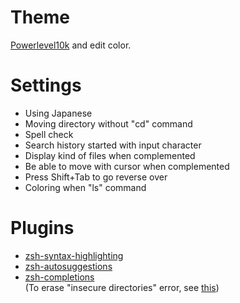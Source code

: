 # Theme

[Powerlevel10k](https://github.com/romkatv/powerlevel10k) and edit color.

# Settings

-   Using Japanese
-   Moving directory without "cd" command
-   Spell check
-   Search history started with input character
-   Display kind of files when complemented
-   Be able to move with cursor when complemented
-   Press Shift+Tab to go reverse over
-   Coloring when "ls" command

# Plugins

-   [zsh-syntax-highlighting](https://github.com/zsh-users/zsh-syntax-highlighting)
-   [zsh-autosuggestions](https://github.com/zsh-users/zsh-autosuggestions)
-   [zsh-completions](https://github.com/zsh-users/zsh-completions)  
(To erase "insecure directories" error, see [this](https://qiita.com/riku929hr/items/d2a15276e94bd2b11e75))

